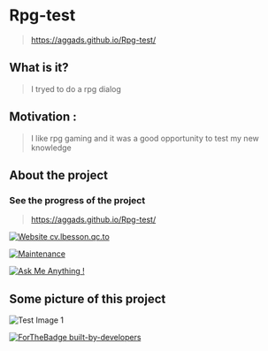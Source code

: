 # Rpg-test

> https://aggads.github.io/Rpg-test/

## What is it?

> I tryed to do a rpg dialog 

## Motivation :
> I like rpg gaming and it was a good opportunity to test my new knowledge


## About the project 

### See the progress of the project

> https://aggads.github.io/Rpg-test/

[![Website cv.lbesson.qc.to](https://img.shields.io/website-up-down-green-red/http/cv.lbesson.qc.to.svg)](https://aggads.github.io/Rpg-test/)


[![Maintenance](https://img.shields.io/badge/Maintained%3F-yes-green.svg)](https://aggads.github.io/Rpg-test/)

[![Ask Me Anything !](https://img.shields.io/badge/Ask%20me-anything-1abc9c.svg)](https://aggads.github.io/Rpg-test/)

## Some picture of this project

![Test Image 1](https://github.com/aggads/recap-html-css/blob/master/assets/images/Capture.JPG)











[![ForTheBadge built-by-developers](http://ForTheBadge.com/images/badges/built-by-developers.svg)](https://www.linkedin.com/in/samy-aggad-it/)
